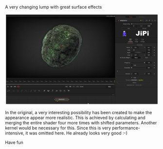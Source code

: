 

<!-- +++ DO NOT REMOVE THIS COMMENT +++ DO NOT ADD OR EDIT ANY TEXT BEFORE THIS LINE +++ IT WOULD BE A REALLY BAD IDEA +++ -->

A very changing lump with great surface effects

[![Wildkif4D](WildKifs4D_screenshot.png)](WildKifs4D.fuse)

In the original, a very interesting possibility has been created to make the appearance appear more realistic. This is achieved by calculating and merging the entire shader four more times with shifted parameters. Another kernel would be necessary for this. Since this is very performance-intensive, it was omitted here. He already looks very good :-)


Have fun

<!-- +++ DO NOT REMOVE THIS COMMENT +++ DO NOT EDIT ANY TEXT THAT COMES AFTER THIS LINE +++ TRUST ME: JUST DON'T DO IT +++ -->

